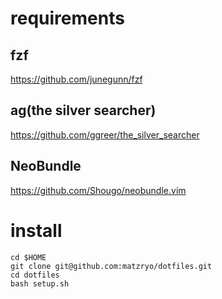 # requirements
## fzf
https://github.com/junegunn/fzf

## ag(the silver searcher)
https://github.com/ggreer/the_silver_searcher

## NeoBundle
https://github.com/Shougo/neobundle.vim

# install
```shell
cd $HOME
git clone git@github.com:matzryo/dotfiles.git
cd dotfiles
bash setup.sh
```
